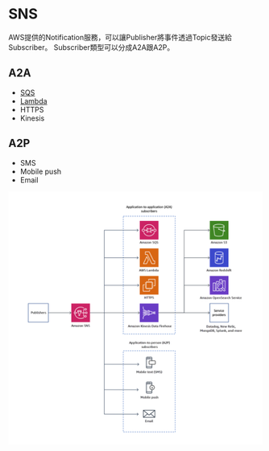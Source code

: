 # SNS
AWS提供的Notification服務，可以讓Publisher將事件透過Topic發送給Subscriber。
Subscriber類型可以分成A2A跟A2P。
## A2A
* [SQS](sqs.md)
* [Lambda](./lambda)
* HTTPS
* Kinesis

## A2P
* SMS
* Mobile push
* Email

![image](image/sns.png)
